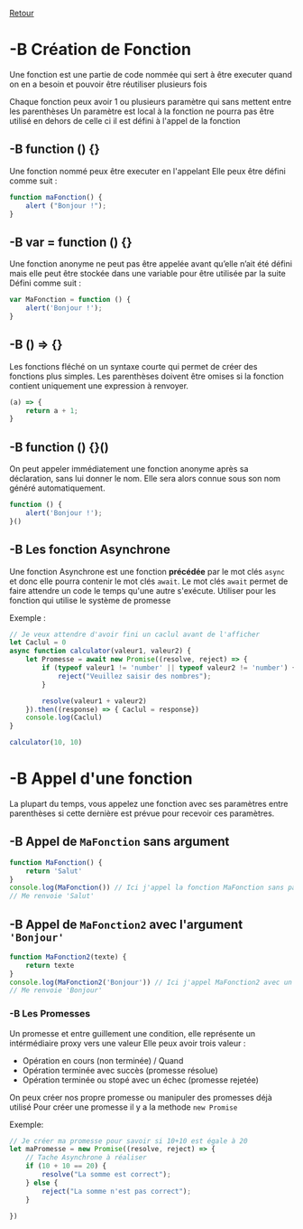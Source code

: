 [Retour](https://github.com/TamakiYagami/Cours/tree/main/CoursJS)

# -B Création de Fonction
Une fonction est une partie de code nommée qui sert à être executer quand on en a besoin et pouvoir être réutiliser plusieurs fois

Chaque fonction peux avoir 1 ou plusieurs paramètre qui sans mettent entre les parenthèses 
Un paramètre est local à la fonction ne pourra pas être utilisé en dehors de celle ci il est défini à l'appel de la fonction

## -B function <name> () {}
Une fonction nommé peux être executer en l'appelant
Elle peux être défini comme suit : 
```js
function maFonction() {
    alert ("Bonjour !");
}
```

## -B var <Variable> = function () {}
Une fonction anonyme ne peut pas être appelée avant qu’elle n’ait été défini
mais elle peut être stockée dans une variable pour être utilisée par la suite
Défini comme suit : 
```js
var MaFonction = function () {
    alert('Bonjour !');
}
```

## -B () => {}
Les fonctions fléché on un syntaxe courte qui permet de créer des fonctions plus simples. Les parenthèses
doivent être omises si la fonction contient uniquement une expression à renvoyer.
```js
(a) => {
    return a + 1;
}
```

## -B function () {}()
On peut appeler immédiatement une fonction anonyme après sa déclaration, sans lui
donner le nom. Elle sera alors connue sous son nom généré automatiquement.
```js
function () {
    alert('Bonjour !');
}()
```
## -B Les fonction Asynchrone
Une fonction Asynchrone est une fonction __précédée__ par le mot clés `async` et donc elle pourra contenir le mot clés `await`. Le mot clés `await` permet de faire attendre un code le temps qu'une autre s'exécute.
Utiliser pour les fonction qui utilise le système de promesse

Exemple : 
```js
// Je veux attendre d'avoir fini un caclul avant de l'afficher
let Caclul = 0
async function calculator(valeur1, valeur2) {
    let Promesse = await new Promise((resolve, reject) => {
        if (typeof valeur1 != 'number' || typeof valeur2 != 'number') {
            reject("Veuillez saisir des nombres");
        }

        resolve(valeur1 + valeur2)
    }).then((response) => { Caclul = response})
    console.log(Caclul)
}

calculator(10, 10)
```

# -B Appel d'une fonction
La plupart du temps, vous appelez une fonction avec ses paramètres entre parenthèses
si cette dernière est prévue pour recevoir ces paramètres.
## -B Appel de `MaFonction` sans argument 
```js
function MaFonction() {
    return 'Salut'
}
console.log(MaFonction()) // Ici j'appel la fonction MaFonction sans paramètre et elle me renvoie son code executer 
// Me renvoie 'Salut'
```

## -B Appel de `MaFonction2` avec l'argument `'Bonjour'`
```js
function MaFonction2(texte) {
    return texte
}
console.log(MaFonction2('Bonjour')) // Ici j'appel MaFonction2 avec un paramètre et elle me renvoie son code executer
// Me renvoie 'Bonjour'
```

### -B Les Promesses
Un promesse et entre guillement une condition, elle représente un intérmédiaire proxy vers une valeur 
Elle peux avoir trois valeur : 

- Opération en cours (non terminée) / Quand 
- Opération terminée avec succès (promesse résolue)
- Opération terminée ou stopé avec un échec (promesse rejetée)

On peux créer nos propre promesse ou manipuler des promesses déjà utilisé 
Pour créer une promesse il y a la methode `new Promise`

Exemple: 
```js
// Je créer ma promesse pour savoir si 10+10 est égale à 20
let maPromesse = new Promise((resolve, reject) => {
    // Tache Asynchrone à réaliser
    if (10 + 10 == 20) {
        resolve("La somme est correct");
    } else {
        reject("La somme n'est pas correct");
    }

})
```